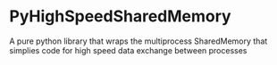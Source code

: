 # PyHighSpeedSharedMemory
A pure python library that wraps the multiprocess SharedMemory that simplies code for high speed data exchange between processes
